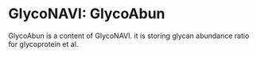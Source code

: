 # GlycoNAVI: GlycoAbun

GlycoAbun is a content of GlycoNAVI. it is storing glycan abundance ratio for glycoprotein et al.
